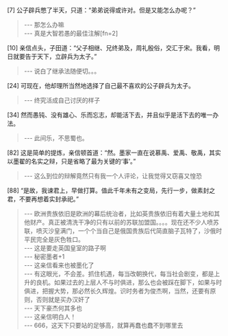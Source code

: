 
[7] 公子辟兵憋了半天，只道：“弟弟说得或许对。但是又能怎么办呢？”
>--- 那怎么办嘛<br>
>--- 真是大智若愚的最佳注解[fn=2]<br>

[10] 亲信点头，子田道：“父子相继、兄终弟及，周礼殷俗，交汇于宋。我看，明日就要告于天下，立辟兵为太子。”
>--- 说白了继承法随便切。。。<br>

[24] 可现在，他却理所当然地选择了自己最不喜欢的公子辟兵为太子。
>--- 终究活成自己讨厌的样子<br>

[34] 然而愚钝、没有雄心、乐而忘志，却能活下去，并且似乎是活下去的唯一办法。
>--- 此间乐，不思蜀也。<br>

[82] 这是简单的提炼，亲信顿首道：“然。墨家一直在说慕禹、爱禹、敬禹，其实以墨翟的名实之辩，只是省略了最为关键的‘事’。”
>--- 这么到位的辩解竟然只有我一个人评论，让我觉得又窃喜又惶恐<br>

[88] “是故，我谏君上，早做打算。值此千年未有之变局，先行一步，做素封之君，不要再想着实封承祀。”
>--- 欧洲贵族依旧是欧洲的幕后统治者，比如英贵族依旧有着大量土地和其他财产。真正被清洗干净的只有以前的苏联加盟国。。。。现在还不少人喷苏联，喷灭沙皇满门，一个个当自己是俄国贵族后代简直脑子瓦特了，沙俄时平民完全是灰色牲口。<br>
>--- 这是要走英国皇室的路子啊<br>
>--- 秘密墨者+1<br>
>--- 这亲信看来也被墨化了<br>
>--- 有这眼光，不会差。抓住机遇，每当改朝换代，每当社会剧变，都是上升的良机。如果过去的上层人不与时俱进，那么也会被踩在脚下，如果与时俱进，把握大势，那必然长久辉煌。识时务者为俊杰啊，当然，还要有原则，否则就是买办汉奸了<br>
>--- 天下豪杰何其多也<br>
>--- 这亲信明白人！<br>
>--- 666，这天下只要站的足够高，就算再蠢也蠢不到哪里去<br>
